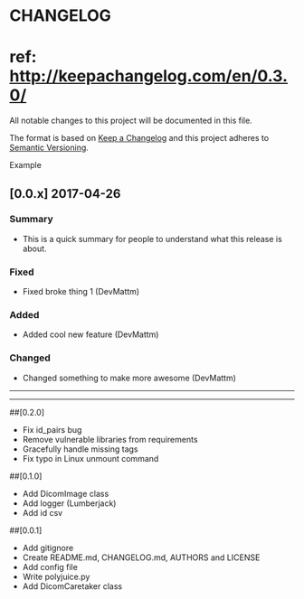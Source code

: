 # CHANGELOG
# ref: http://keepachangelog.com/en/0.3.0/
All notable changes to this project will be documented in this file.

The format is based on [Keep a Changelog](http://keepachangelog.com/)
and this project adheres to [Semantic Versioning](http://semver.org/).

Example
## [0.0.x] 2017-04-26
### Summary
 * This is a quick summary for people to understand what this release is about.

### Fixed
 * Fixed broke thing 1 (DevMattm) 

### Added
 * Added cool new feature (DevMattm) 

### Changed
 * Changed something to make more awesome (DevMattm) 

-------------------------------------------------------------------------
-------------------------------------------------------------------------

##[0.2.0]
 * Fix id_pairs bug
 * Remove vulnerable libraries from requirements
 * Gracefully handle missing tags
 * Fix typo in Linux unmount command

##[0.1.0]
 * Add DicomImage class
 * Add logger (Lumberjack)
 * Add id csv

##[0.0.1]
 * Add gitignore
 * Create README.md, CHANGELOG.md, AUTHORS and LICENSE
 * Add config file
 * Write polyjuice.py
 * Add DicomCaretaker class
